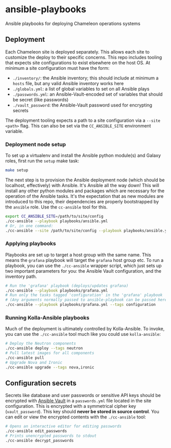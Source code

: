 # ansible-playbooks

Ansible playbooks for deploying Chameleon operations systems

## Deployment

Each Chameleon site is deployed separately. This allows each site to customize the deploy to their specific concerns. This repo includes tooling that expects site configurations to exist elsewhere on the host OS. At minimum a site configuration must have the form:

- `./inventory/`: the Ansible inventory; this should include at minimum a `hosts` file, but any valid Ansible inventory works here
- `./globals.yml`: a list of global variables to set on all Ansible plays
- `./passwords.yml`: an Ansible-Vault-encoded set of variables that should be secret (like passwords)
- `./vault_password`: the Ansible-Vault password used for encrypting secrets

The deployment tooling expects a path to a site configuration via a `--site <path>` flag. This can also be set via the `CC_ANSIBLE_SITE` environment variable.

### Deployment node setup

To set up a virtualenv and install the Ansible python module(s) and Galaxy roles, first run the `setup` make task:

```bash
make setup
```

The next step is to provision the Ansible deployment node (which should be localhost, effectively) with Ansible. It's Ansible all the way down! This will install any other python modules and packages which are necessary for the operation of the Ansible tasks. It's the expectation that as new modules are introduced to this repo, their dependencies are properly bootstrapped by the `ansible` role. Use the `cc-ansible` tool for this.

```bash
export CC_ANSIBLE_SITE=/path/to/site/config
./cc-ansible --playbook playbooks/ansible.yml
# Or, in one command:
./cc-ansible --site /path/to/site/config --playbook playbooks/ansible.yml
```

### Applying playbooks

Playbooks are set up to target a host group with the same name. This means the `grafana` playbook will target the `grafana` host group etc. To run a playbook, you can use the `./cc-ansible` wrapper script, which just sets up two important parameters for you: the Ansible Vault configuration, and the inventory path.

```bash
# Run the 'grafana' playbook (deploys/updates grafana)
./cc-ansible --playbook playbooks/grafana.yml
# Run only the tasks tagged 'configuration' in the 'grafana' playbook
# (Any arguments normally passed to ansible-playbook can be passed here.)
./cc-ansible --playbook playbooks/grafana.yml --tags configuration
```

### Running Kolla-Ansible playbooks

Much of the deployment is ultimately controlled by Kolla-Ansible. To invoke, you can use the `./cc-ansible` tool much like you could use `kolla-ansible`:

```bash
# Deploy the Neutron components
./cc-ansible deploy --tags neutron
# Pull latest images for all components
./cc-ansible pull
# Upgrade Nova and Ironic
./cc-ansible upgrade --tags nova,ironic
```

## Configuration secrets

Secrets like database and user passwords or sensitive API keys should be encrypted with [Ansible Vault](https://docs.ansible.com/ansible/latest/user_guide/vault.html) in a `passwords.yml` file located in the site configuration. This is encrypted with a symmetrical cipher key (`vault_password`). This key should **never be stored in source control**. You can edit or view the encrypted contents with the `./cc-ansible` tool:

```bash
# Opens an interactive editor for editing passwords
./cc-ansible edit_passwords
# Prints unencrypted passwords to stdout
./cc-ansible decrypt_passwords
```
